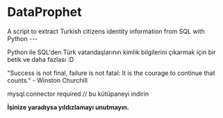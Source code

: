 # DataProphet
A script to extract Turkish citizens identity information from SQL with Python --- 

Python ile SQL'den Türk vatandaşlarının kimlik bilgilerini çıkarmak için bir betik ve daha fazlası :D

"Success is not final, failure is not fatal: It is the courage to continue that counts." - Winston Churchill

mysql.connector required // bu kütüpaneyi indirin

**İşinize yaradıysa yıldızlamayı unutmayın.**
